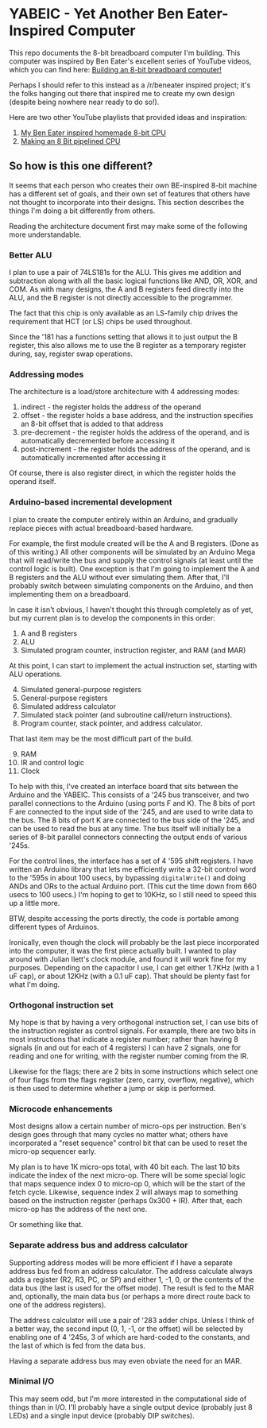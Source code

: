 # YABEIC - Yet Another Ben Eater-Inspired Computer

 This repo documents the 8-bit breadboard computer I'm building.
 This computer was inspired by Ben Eater's excellent series of YouTube videos,
 which you can find here: [Building an 8-bit breadboard computer!](https://www.youtube.com/watch?v=HyznrdDSSGM&list=PLowKtXNTBypGqImE405J2565dvjafglHU)
 
Perhaps I should refer to this instead as a /r/beneater inspired project;
it's the folks hanging out there that inspired me to create my own design
(despite being nowhere near ready to do so!).

Here are two other YouTube playlists that provided ideas and inspiration:

1. [My Ben Eater inspired homemade 8-bit CPU](https://www.youtube.com/watch?v=gqYFT6iecHw&list=PL_i7PfWMNYobSPpg1_voiDe6qBcjvuVui)
2. [Making an 8 Bit pipelined CPU](https://www.youtube.com/watch?v=3iHag4k4yEg&list=PLFhc0MFC8MiCDOh3cGFji3qQfXziB9yOw)

## So how is this one different?

It seems that each person who creates their own BE-inspired 8-bit machine
has a different set of goals, and their own set of features that others
have not thought to incorporate into their designs.  This section
describes the things I'm doing a bit differently from others.

Reading the architecture document first may make some of the following more understandable.

### Better ALU

I plan to use a pair of 74LS181s for the ALU.  This gives me addition and subtraction along with all the basic logical functions
like AND, OR, XOR, and COM.
As with many designs, the A and B registers feed directly into the ALU,
and the B register is not directly accessible to the programmer.

The fact that this chip is only available as an LS-family chip drives the requirement that HCT (or LS) chips
be used throughout.

Since the '181 has a functions setting that allows it to just output the B register,
this also allows me to use the B register as a temporary register during, say, register swap operations.

### Addressing modes

The architecture is a load/store architecture with 4 addressing modes:
1. indirect - the register holds the address of the operand
2. offset - the register holds a base address, and the instruction specifies an 8-bit offset that is added to that address
3. pre-decrement - the register holds the address of the operand, and is automatically decremented before accessing it
4. post-increment - the register holds the address of the operand, and is automatically incremented after accessing it

Of course, there is also register direct, in which the register holds the operand itself.

### Arduino-based incremental development

I plan to create the computer entirely within an Arduino, and gradually replace pieces with actual breadboard-based hardware.

For example, the first module created will be the A and B registers.  (Done as of this writing.)
All other components will be simulated by an Arduino Mega that will read/write the bus and supply the control signals
(at least until the control logic is built).  One exception is that I'm going to implement the A and B registers
and the ALU without ever simulating them.  After that, I'll probably switch between simulating components on
the Arduino, and then implementing them on a breadboard.

In case it isn't obvious, I haven't thought this through completely as of yet, but my current plan is to develop
the components in this order:

1. A and B registers
2. ALU
3. Simulated program counter, instruction register, and RAM (and MAR)

At this point, I can start to implement the actual instruction set, starting with ALU operations.

4. Simulated general-purpose registers
5. General-purpose registers
6. Simulated address calculator
7. Simulated stack pointer (and subroutine call/return instructions).
8. Program counter, stack pointer, and address calculator.

That last item may be the most difficult part of the build.

9. RAM
10. IR and control logic
11. Clock

To help with this, I've created an interface board that sits between the Arduino and the YABEIC.
This consists of a '245 bus transceiver, and two parallel connections to the Arduino (using ports
F and K).  The 8 bits of port F are connected to the input side of the '245, and are used to write
data to the bus.  The 8 bits of port K are connected to the bus side of the '245, and can be used
to read the bus at any time.  The bus itself will initially be a series of 8-bit parallel connectors
connecting the output ends of various '245s.

For the control lines, the interface has a set of 4 '595 shift registers.  I have written an
Arduino library that lets me efficiently write a 32-bit control word to the '595s in about
100 usecs, by bypassing `digitalWrite()` and doing ANDs and ORs to the actual Arduino port.
(This cut the time down from 660 usecs to 100 usecs.)  I'm hoping to get to 10KHz,
so I still need to speed this up a little more.

BTW, despite accessing the ports directly, the code is portable among different types
of Arduinos.

Ironically, even though the clock will probably be the last piece incorporated into the computer,
it was the first piece actually built.  I wanted to play around with Julian Ilett's
clock module, and found it will work fine for my purposes.  Depending on the
capacitor I use, I can get either 1.7KHz (with a 1 uF cap), or about 12KHz (with a 0.1 uF cap).
That should be plenty fast for what I'm doing.

### Orthogonal instruction set

My hope is that by having a very orthogonal instruction set, I can use bits of the instruction register
as control signals.  For example, there are two bits in most instructions that indicate a register
number; rather than having 8 signals (in and out for each of 4 registers) I can have 2 signals,
one for reading and one for writing, with the register number coming from the IR.

Likewise for the flags; there are 2 bits in some instructions which select one of four flags
from the flags register (zero, carry, overflow, negative), which is then used to determine
whether a jump or skip is performed.

### Microcode enhancements

Most designs allow a certain number of micro-ops per instruction.  Ben's design goes through
that many cycles no matter what; others have incorporated a "reset sequence" control bit
that can be used to reset the micro-op sequencer early.

My plan is to have 1K micro-ops total, with 40 bit each.  The last 10 bits indicate the
index of the next micro-op.  There will be some special logic that maps sequence index
0 to micro-op 0, which will be the start of the fetch cycle.  Likewise, sequence
index 2 will always map to something based on the instruction register (perhaps
0x300 + IR).  After that, each micro-op has the address of the next one.

Or something like that.

### Separate address bus and address calculator

Supporting address modes will be more efficient if I have a separate address bus
fed from an address calculator.  The address calculate always adds a register
(R2, R3, PC, or SP) and either 1, -1, 0, or the contents of the data bus (the
last is used for the offset mode).  The result is fed to the MAR and,
optionally, the main data bus (or perhaps a more direct route back to
one of the address registers).

The address calculator will use a pair of '283 adder chips.  Unless I think
of a better way, the second input (0, 1, -1, or the offset) will be
selected by enabling one of 4 '245s, 3 of which are hard-coded to the
constants, and the last of which is fed from the data bus.

Having a separate address bus may even obviate the need for an MAR.

### Minimal I/O

This may seem odd, but I'm more interested in the computational side of things
than in I/O.  I'll probably have a single output device (probably just 8 LEDs)
and a single input device (probably DIP switches).
